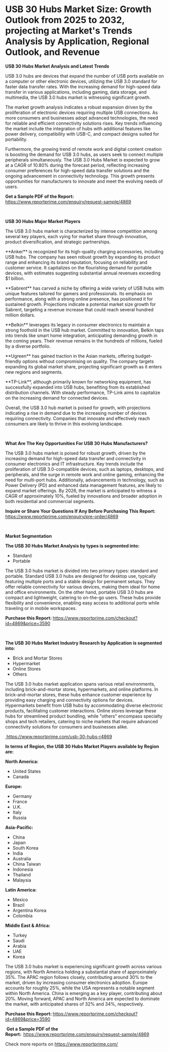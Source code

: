 <p><h1>USB 30 Hubs Market Size: Growth Outlook from 2025 to 2032, projecting at Market's Trends Analysis by Application, Regional Outlook, and Revenue</h1></p><p><strong>USB 30 Hubs Market Analysis and Latest Trends</strong></p>
<p><p>USB 3.0 hubs are devices that expand the number of USB ports available on a computer or other electronic devices, utilizing the USB 3.0 standard for faster data transfer rates. With the increasing demand for high-speed data transfer in various applications, including gaming, data storage, and multimedia, the USB 3.0 hubs market is witnessing significant growth.</p><p>The market growth analysis indicates a robust expansion driven by the proliferation of electronic devices requiring multiple USB connections. As more consumers and businesses adopt advanced technologies, the need for reliable and efficient connectivity solutions rises. Key trends influencing the market include the integration of hubs with additional features like power delivery, compatibility with USB-C, and compact designs suited for portability.</p><p>Furthermore, the growing trend of remote work and digital content creation is boosting the demand for USB 3.0 hubs, as users seek to connect multiple peripherals simultaneously. The USB 3.0 Hubs Market is expected to grow at a CAGR of 10.80% during the forecast period, reflecting increasing consumer preferences for high-speed data transfer solutions and the ongoing advancement in connectivity technology. This growth presents opportunities for manufacturers to innovate and meet the evolving needs of users.</p></p>
<p><strong>Get a Sample PDF of the Report:&nbsp;</strong> <a href="https://www.reportprime.com/enquiry/request-sample/4869?utm_campaign=2117&utm_medium=2&utm_source=Github&utm_content=ia&utm_term=19032025&utm_id=usb-30-hubs">https://www.reportprime.com/enquiry/request-sample/4869</a></p>
<p>&nbsp;</p>
<p><strong>USB 30 Hubs Major Market Players</strong></p>
<p><p>The USB 3.0 hubs market is characterized by intense competition among several key players, each vying for market share through innovation, product diversification, and strategic partnerships. </p><p>**Anker** is recognized for its high-quality charging accessories, including USB hubs. The company has seen robust growth by expanding its product range and enhancing its brand reputation, focusing on reliability and customer service. It capitalizes on the flourishing demand for portable devices, with estimates suggesting substantial annual revenues exceeding $1 billion.</p><p>**Sabrent** has carved a niche by offering a wide variety of USB hubs with unique features tailored for gamers and professionals. Its emphasis on performance, along with a strong online presence, has positioned it for sustained growth. Projections indicate a potential market size growth for Sabrent, targeting a revenue increase that could reach several hundred million dollars.</p><p>**Belkin** leverages its legacy in consumer electronics to maintain a strong foothold in the USB hub market. Committed to innovation, Belkin taps into trends like smart home integration, anticipating demanding growth in the coming years. Their revenue remains in the hundreds of millions, fueled by a diverse portfolio.</p><p>**Ugreen** has gained traction in the Asian markets, offering budget-friendly options without compromising on quality. The company targets expanding its global market share, projecting significant growth as it enters new regions and segments.</p><p>**TP-Link**, although primarily known for networking equipment, has successfully expanded into USB hubs, benefiting from its established distribution channels. With steady performance, TP-Link aims to capitalize on the increasing demand for connected devices.</p><p>Overall, the USB 3.0 hub market is poised for growth, with projections indicating a rise in demand due to the increasing number of devices requiring connectivity. Companies that innovate and effectively reach consumers are likely to thrive in this evolving landscape.</p></p>
<p>&nbsp;</p>
<p><strong>What Are The Key Opportunities For USB 30 Hubs Manufacturers?</strong></p>
<p><p>The USB 3.0 hubs market is poised for robust growth, driven by the increasing demand for high-speed data transfer and connectivity in consumer electronics and IT infrastructure. Key trends include the proliferation of USB 3.0-compatible devices, such as laptops, desktops, and peripherals, and the surge in remote work and online gaming, enhancing the need for multi-port hubs. Additionally, advancements in technology, such as Power Delivery (PD) and enhanced data management features, are likely to expand market offerings. By 2026, the market is anticipated to witness a CAGR of approximately 10%, fueled by innovations and broader adoption in both residential and commercial segments.</p></p>
<p><strong>Inquire or Share Your Questions If Any Before Purchasing This Report:</strong> <a href="https://www.reportprime.com/enquiry/pre-order/4869?utm_campaign=2117&utm_medium=2&utm_source=Github&utm_content=ia&utm_term=19032025&utm_id=usb-30-hubs">https://www.reportprime.com/enquiry/pre-order/4869</a></p>
<p>&nbsp;</p>
<p><strong>Market Segmentation</strong></p>
<p><strong>The USB 30 Hubs Market Analysis by types is segmented into:</strong></p>
<p><ul><li>Standard</li><li>Portable</li></ul></p>
<p><p>The USB 3.0 hubs market is divided into two primary types: standard and portable. Standard USB 3.0 hubs are designed for desktop use, typically featuring multiple ports and a stable design for permanent setups. They offer reliable connectivity for various devices, making them ideal for home and office environments. On the other hand, portable USB 3.0 hubs are compact and lightweight, catering to on-the-go users. These hubs provide flexibility and convenience, enabling easy access to additional ports while traveling or in mobile workspaces.</p></p>
<p><strong>Purchase this Report:&nbsp;</strong><a href="https://www.reportprime.com/checkout?id=4869&price=3590&utm_campaign=2117&utm_medium=2&utm_source=Github&utm_content=ia&utm_term=19032025&utm_id=usb-30-hubs">https://www.reportprime.com/checkout?id=4869&price=3590</a></p>
<p>&nbsp;</p>
<p><strong>The USB 30 Hubs Market Industry Research by Application is segmented into:</strong></p>
<p><ul><li>Brick and Mortar Stores</li><li>Hypermarket</li><li>Online Stores</li><li>Others</li></ul></p>
<p><p>The USB 3.0 hubs market application spans various retail environments, including brick-and-mortar stores, hypermarkets, and online platforms. In brick-and-mortar stores, these hubs enhance customer experience by providing easy charging and connectivity options for devices. Hypermarkets benefit from USB hubs by accommodating diverse electronic products, facilitating customer interactions. Online stores leverage these hubs for streamlined product bundling, while "others" encompass specialty shops and tech retailers, catering to niche markets that require advanced connectivity solutions for consumers and businesses alike.</p></p>
<p><a href="https://www.reportprime.com/usb-30-hubs-r4869?utm_campaign=2117&utm_medium=2&utm_source=Github&utm_content=ia&utm_term=19032025&utm_id=usb-30-hubs">&nbsp;https://www.reportprime.com/usb-30-hubs-r4869</a></p>
<p><strong>In terms of Region, the USB 30 Hubs Market Players available by Region are:</strong></p>
<p>
    <p> <strong> North America: </strong>
        <ul>
            <li>United States</li>
            <li>Canada</li>
        </ul>
        </p> 
    <p> <strong> Europe: </strong>
        <ul>
            <li>Germany</li>
            <li>France</li>
            <li>U.K.</li>
            <li>Italy</li>
            <li>Russia</li>
        </ul>
        </p> 
    <p> <strong> Asia-Pacific: </strong>
        <ul>
            <li>China</li>
            <li>Japan</li>
            <li>South Korea</li>
            <li>India</li>
            <li>Australia</li>
            <li>China Taiwan</li>
            <li>Indonesia</li>
            <li>Thailand</li>
            <li>Malaysia</li>
        </ul>
        </p> 
    <p> <strong> Latin America: </strong>
        <ul>
            <li>Mexico</li>
            <li>Brazil</li>
            <li>Argentina Korea</li>
            <li>Colombia</li>
        </ul>
        </p> 
    <p> <strong> Middle East & Africa: </strong>
        <ul>
            <li>Turkey</li>
            <li>Saudi</li>
            <li>Arabia</li>
            <li>UAE</li>
            <li>Korea</li>
        </ul>
    </p>
    </p>
<p><p>The USB 3.0 hubs market is experiencing significant growth across various regions, with North America holding a substantial share of approximately 35%. The APAC region follows closely, contributing around 30% to the market, driven by increasing consumer electronics adoption. Europe accounts for roughly 25%, while the USA represents a notable segment within North America. China is emerging as a key player, contributing about 20%. Moving forward, APAC and North America are expected to dominate the market, with anticipated shares of 32% and 34%, respectively.</p></p>
<p><strong>Purchase this Report: </strong><a href="https://www.reportprime.com/checkout?id=4869&price=3590&utm_campaign=2117&utm_medium=2&utm_source=Github&utm_content=ia&utm_term=19032025&utm_id=usb-30-hubs">https://www.reportprime.com/checkout?id=4869&price=3590</a></p>
<p>&nbsp;<strong>Get a Sample PDF of the Report:&nbsp;&nbsp;</strong><a href="https://www.reportprime.com/enquiry/request-sample/4869?utm_campaign=2117&utm_medium=2&utm_source=Github&utm_content=ia&utm_term=19032025&utm_id=usb-30-hubs">https://www.reportprime.com/enquiry/request-sample/4869</a></p>
<p><strong></strong></p>
<p>Check more reports on <a href="https://www.reportprime.com/?utm_campaign=2117&utm_medium=2&utm_source=Github&utm_content=ia&utm_term=19032025&utm_id=usb-30-hubs">https://www.reportprime.com/</a></p>